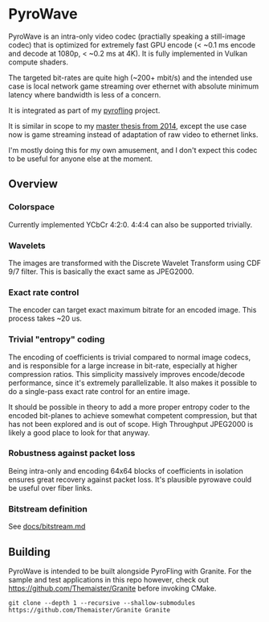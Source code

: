 # PyroWave

PyroWave is an intra-only video codec (practially speaking a still-image codec)
that is optimized for extremely fast GPU encode (< ~0.1 ms encode and decode at 1080p, < ~0.2 ms at 4K).
It is fully implemented in Vulkan compute shaders.

The targeted bit-rates are quite high (~200+ mbit/s) and the intended use case is
local network game streaming over ethernet with absolute minimum latency where bandwidth is less of a concern.

It is integrated as part of my [pyrofling](https://github.com/Themaister/pyrofling) project.

It is similar in scope to my [master thesis from 2014](https://ntnuopen.ntnu.no/ntnu-xmlui/handle/11250/2400689),
except the use case now is game streaming instead of adaptation of raw video to ethernet links.

I'm mostly doing this for my own amusement, and I don't expect this codec to be useful for anyone else at the moment.

## Overview

### Colorspace

Currently implemented YCbCr 4:2:0. 4:4:4 can also be supported trivially.

### Wavelets

The images are transformed with the Discrete Wavelet Transform using CDF 9/7 filter.
This is basically the exact same as JPEG2000.

### Exact rate control

The encoder can target exact maximum bitrate for an encoded image. This process takes ~20 us.

### Trivial "entropy" coding

The encoding of coefficients is trivial compared to normal image codecs,
and is responsible for a large increase in bit-rate, especially at higher compression ratios.
This simplicity massively improves encode/decode performance, since it's extremely parallelizable.
It also makes it possible to do a single-pass exact rate control for an entire image.

It should be possible in theory to add a more proper entropy coder to the encoded bit-planes to achieve somewhat
competent compression, but that has not been explored and is out of scope.
High Throughput JPEG2000 is likely a good place to look for that anyway.

### Robustness against packet loss

Being intra-only and encoding 64x64 blocks of coefficients in isolation ensures great recovery against packet loss.
It's plausible pyrowave could be useful over fiber links.

### Bitstream definition

See [docs/bitstream.md]()

## Building

PyroWave is intended to be built alongside PyroFling with Granite.
For the sample and test applications in this repo however, check out
https://github.com/Themaister/Granite before invoking CMake.

```
git clone --depth 1 --recursive --shallow-submodules https://github.com/Themaister/Granite Granite
```


